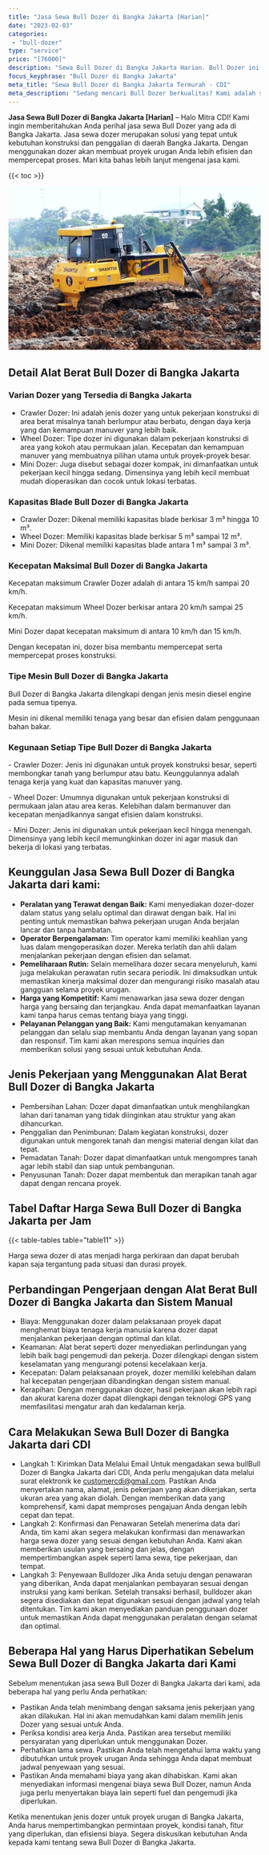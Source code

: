 ```yaml
---
title: "Jasa Sewa Bull Dozer di Bangka Jakarta [Harian]"
date: "2023-02-03"
categories:
 - "bull-dozer"
type: "service"
price: "[76000]"
description: "Sewa Bull Dozer di Bangka Jakarta Harian. Bull Dozer ini merupakan pilihan tepat dalam proyek pembangunan sebagai peralatan konstruksi berkualitas tinggi dan andal. Segera konsultasikan kebutuhan Anda."
focus_keyphrase: "Bull Dozer di Bangka Jakarta"
meta_title: "Sewa Bull Dozer di Bangka Jakarta Termurah - CDI"
meta_description: "Sedang mencari Bull Dozer berkualitas? Kami adalah solusi tepat dengan harga kompetitif. Dapatkan penawaran sekarang."
---
```


**Jasa Sewa Bull Dozer di Bangka Jakarta [Harian]** – Halo Mitra CDI! Kami ingin memberitahukan Anda perihal jasa sewa Bull Dozer yang ada di Bangka Jakarta. Jasa sewa dozer merupakan solusi yang tepat untuk kebutuhan konstruksi dan penggalian di daerah Bangka Jakarta. Dengan menggunakan dozer akan membuat proyek urugan Anda lebih efisien dan mempercepat proses. Mari kita bahas lebih lanjut mengenai jasa kami.

{{< toc >}}

![Jasa Sewa Bull Dozer di Bangka Jakarta [Harian]](/images/bull-dozer/bull-dozer-08.jpg)

## Detail Alat Berat Bull Dozer di Bangka Jakarta

### Varian Dozer yang Tersedia di Bangka Jakarta

*   Crawler Dozer: Ini adalah jenis dozer yang untuk pekerjaan konstruksi di area berat misalnya tanah berlumpur atau berbatu, dengan daya kerja yang dan kemampuan manuver yang lebih baik.
*   Wheel Dozer: Tipe dozer ini digunakan dalam pekerjaan konstruksi di area yang kokoh atau permukaan jalan. Kecepatan dan kemampuan manuver yang membuatnya pilihan utama untuk proyek-proyek besar.
*   Mini Dozer: Juga disebut sebagai dozer kompak, ini dimanfaatkan untuk pekerjaan kecil hingga sedang. Dimensinya yang lebih kecil membuat mudah dioperasikan dan cocok untuk lokasi terbatas.

### Kapasitas Blade Bull Dozer di Bangka Jakarta

*   Crawler Dozer: Dikenal memiliki kapasitas blade berkisar 3 m³ hingga 10 m³.
*   Wheel Dozer: Memiliki kapasitas blade berkisar 5 m³ sampai 12 m³.
*   Mini Dozer: Dikenal memiliki kapasitas blade antara 1 m³ sampai 3 m³.

### Kecepatan Maksimal Bull Dozer di Bangka Jakarta

Kecepatan maksimum Crawler Dozer adalah di antara 15 km/h sampai 20 km/h.

Kecepatan maksimum Wheel Dozer berkisar antara 20 km/h sampai 25 km/h.

Mini Dozer dapat kecepatan maksimum di antara 10 km/h dan 15 km/h.

Dengan kecepatan ini, dozer bisa membantu mempercepat serta mempercepat proses konstruksi.

### Tipe Mesin Bull Dozer di Bangka Jakarta

Bull Dozer di Bangka Jakarta dilengkapi dengan jenis mesin diesel engine pada semua tipenya.

Mesin ini dikenal memiliki tenaga yang besar dan efisien dalam penggunaan bahan bakar.

### Kegunaan Setiap Tipe Bull Dozer di Bangka Jakarta

\- Crawler Dozer: Jenis ini digunakan untuk proyek konstruksi besar, seperti membongkar tanah yang berlumpur atau batu. Keunggulannya adalah tenaga kerja yang kuat dan kapasitas manuver yang.

\- Wheel Dozer: Umumnya digunakan untuk pekerjaan konstruksi di permukaan jalan atau area keras. Kelebihan dalam bermanuver dan kecepatan menjadikannya sangat efisien dalam konstruksi.

\- Mini Dozer: Jenis ini digunakan untuk pekerjaan kecil hingga menengah. Dimensinya yang lebih kecil memungkinkan dozer ini agar masuk dan bekerja di lokasi yang terbatas.

## Keunggulan Jasa Sewa Bull Dozer di Bangka Jakarta dari kami:

*   **Peralatan yang Terawat dengan Baik:** Kami menyediakan dozer-dozer dalam status yang selalu optimal dan dirawat dengan baik. Hal ini penting untuk memastikan bahwa pekerjaan urugan Anda berjalan lancar dan tanpa hambatan.
*   **Operator Berpengalaman:** Tim operator kami memiliki keahlian yang luas dalam mengoperasikan dozer. Mereka terlatih dan ahli dalam menjalankan pekerjaan dengan efisien dan selamat.
*   **Pemeliharaan Rutin:** Selain memelihara dozer secara menyeluruh, kami juga melakukan perawatan rutin secara periodik. Ini dimaksudkan untuk memastikan kinerja maksimal dozer dan mengurangi risiko masalah atau gangguan selama proyek urugan.
*   **Harga yang Kompetitif:** Kami menawarkan jasa sewa dozer dengan harga yang bersaing dan terjangkau. Anda dapat memanfaatkan layanan kami tanpa harus cemas tentang biaya yang tinggi.
*   **Pelayanan Pelanggan yang Baik:** Kami mengutamakan kenyamanan pelanggan dan selalu siap membantu Anda dengan layanan yang sopan dan responsif. Tim kami akan merespons semua inquiries dan memberikan solusi yang sesuai untuk kebutuhan Anda.

## Jenis Pekerjaan yang Menggunakan Alat Berat Bull Dozer di Bangka Jakarta

*   Pembersihan Lahan: Dozer dapat dimanfaatkan untuk menghilangkan lahan dari tanaman yang tidak diinginkan atau struktur yang akan dihancurkan.
*   Penggalian dan Penimbunan: Dalam kegiatan konstruksi, dozer digunakan untuk mengorek tanah dan mengisi material dengan kilat dan tepat.
*   Pemadatan Tanah: Dozer dapat dimanfaatkan untuk mengompres tanah agar lebih stabil dan siap untuk pembangunan.
*   Penyusunan Tanah: Dozer dapat membentuk dan merapikan tanah agar dapat dengan rencana proyek.

## Tabel Daftar Harga Sewa Bull Dozer di Bangka Jakarta per Jam

{{< table-tables table="table11" >}}

Harga sewa dozer di atas menjadi harga perkiraan dan dapat berubah kapan saja tergantung pada situasi dan durasi proyek.

## Perbandingan Pengerjaan dengan Alat Berat Bull Dozer di Bangka Jakarta dan Sistem Manual

*   Biaya: Menggunakan dozer dalam pelaksanaan proyek dapat menghemat biaya tenaga kerja manusia karena dozer dapat menjalankan pekerjaan dengan optimal dan kilat.
*   Keamanan: Alat berat seperti dozer menyediakan perlindungan yang lebih baik bagi pengemudi dan pekerja. Dozer dilengkapi dengan sistem keselamatan yang mengurangi potensi kecelakaan kerja.
*   Kecepatan: Dalam pelaksanaan proyek, dozer memiliki kelebihan dalam hal kecepatan pengerjaan dibandingkan dengan sistem manual.
*   Kerapihan: Dengan menggunakan dozer, hasil pekerjaan akan lebih rapi dan akurat karena dozer dapat dilengkapi dengan teknologi GPS yang memfasilitasi mengatur arah dan kedalaman kerja.

## Cara Melakukan Sewa Bull Dozer di Bangka Jakarta dari CDI

*   Langkah 1: Kirimkan Data Melalui Email
Untuk mengadakan sewa bullBull Dozer di Bangka Jakarta dari CDI, Anda perlu mengajukan data melalui surat elektronik ke customercdi@gmail.com. Pastikan Anda menyertakan nama, alamat, jenis pekerjaan yang akan dikerjakan, serta ukuran area yang akan diolah. Dengan memberikan data yang komprehensif, kami dapat memproses pengajuan Anda dengan lebih cepat dan tepat.
*   Langkah 2: Konfirmasi dan Penawaran
Setelah menerima data dari Anda, tim kami akan segera melakukan konfirmasi dan menawarkan harga sewa dozer yang sesuai dengan kebutuhan Anda. Kami akan memberikan usulan yang bersaing dan jelas, dengan mempertimbangkan aspek seperti lama sewa, tipe pekerjaan, dan tempat.
*   Langkah 3: Penyewaan Bulldozer
Jika Anda setuju dengan penawaran yang diberikan, Anda dapat menjalankan pembayaran sesuai dengan instruksi yang kami berikan. Setelah transaksi berhasil, bulldozer akan segera disediakan dan tepat digunakan sesuai dengan jadwal yang telah ditentukan. Tim kami akan menyediakan panduan penggunaan dozer untuk memastikan Anda dapat menggunakan peralatan dengan selamat dan optimal.

## Beberapa Hal yang Harus Diperhatikan Sebelum Sewa Bull Dozer di Bangka Jakarta dari Kami

Sebelum menentukan jasa sewa Bull Dozer di Bangka Jakarta dari kami, ada beberapa hal yang perlu Anda perhatikan:

*   Pastikan Anda telah menimbang dengan saksama jenis pekerjaan yang akan dilakukan. Hal ini akan memudahkan kami dalam memilih jenis Dozer yang sesuai untuk Anda.
*   Periksa kondisi area kerja Anda. Pastikan area tersebut memiliki persyaratan yang diperlukan untuk menggunakan Dozer.
*   Perhatikan lama sewa. Pastikan Anda telah mengetahui lama waktu yang dibutuhkan untuk proyek urugan Anda sehingga Anda dapat membuat jadwal penyewaan yang sesuai.
*   Pastikan Anda memahami biaya yang akan dihabiskan. Kami akan menyediakan informasi mengenai biaya sewa Bull Dozer, namun Anda juga perlu menyertakan biaya lain seperti fuel dan pengemudi jika diperlukan.

Ketika menentukan jenis dozer untuk proyek urugan di Bangka Jakarta, Anda harus mempertimbangkan permintaan proyek, kondisi tanah, fitur yang diperlukan, dan efisiensi biaya. Segera diskusikan kebutuhan Anda kepada kami tentang sewa Bull Dozer di Bangka Jakarta.
